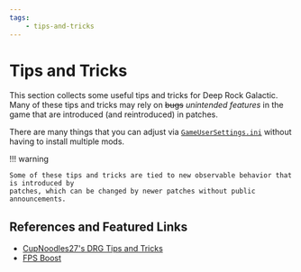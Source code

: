 ```yaml
---
tags:
    - tips-and-tricks
---
```


# Tips and Tricks

This section collects some useful tips and tricks for Deep Rock Galactic. Many of these tips and
tricks may rely on ~~bugs~~ *unintended features* in the game that are introduced (and reintroduced)
in patches.

There are many things that you can adjust via [`GameUserSettings.ini`](./gameusersettings.md)
without having to install multiple mods.

!!! warning

    Some of these tips and tricks are tied to new observable behavior that is introduced by
    patches, which can be changed by newer patches without public announcements.

## References and Featured Links

- [CupNoodles27's DRG Tips and Tricks](https://github.com/CupNoodles27/DRG-Tips-and-Tricks)
- [FPS Boost](https://steamcommunity.com/sharedfiles/filedetails/?id=2640810971)

